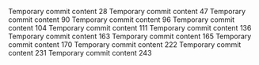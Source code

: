 Temporary commit content 28
Temporary commit content 47
Temporary commit content 90
Temporary commit content 96
Temporary commit content 104
Temporary commit content 111
Temporary commit content 136
Temporary commit content 163
Temporary commit content 165
Temporary commit content 170
Temporary commit content 222
Temporary commit content 231
Temporary commit content 243
